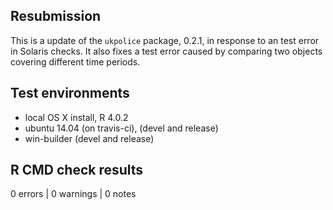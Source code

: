 

## Resubmission

This is a update of the `ukpolice` package, 0.2.1, in response to an test error
in Solaris checks. It also fixes a test error caused by comparing two objects 
covering different time periods.

## Test environments
* local OS X install, R 4.0.2
* ubuntu 14.04 (on travis-ci), (devel and release)
* win-builder (devel and release)

## R CMD check results

0 errors | 0 warnings | 0 notes
